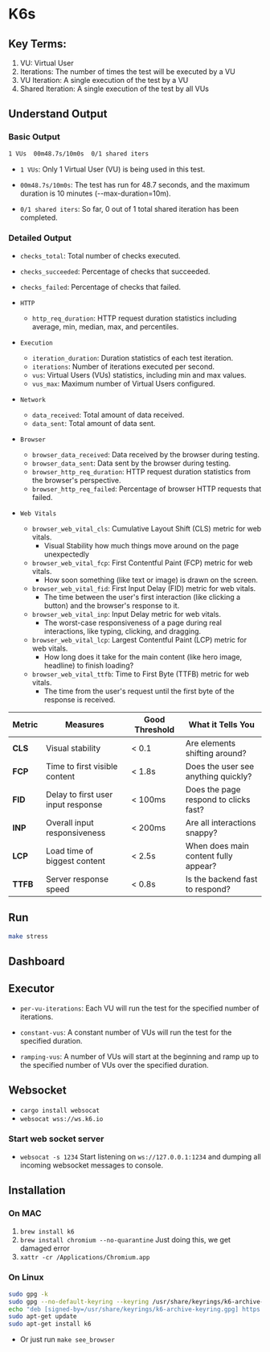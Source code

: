 # K6s

## Key Terms:

1. VU: Virtual User
2. Iterations: The number of times the test will be executed by a VU
3. VU Iteration: A single execution of the test by a VU
4. Shared Iteration: A single execution of the test by all VUs

## Understand Output

### Basic Output

```bash
1 VUs  00m48.7s/10m0s  0/1 shared iters
```

- `1 VUs`:
  Only 1 Virtual User (VU) is being used in this test.

- `00m48.7s/10m0s`:
  The test has run for 48.7 seconds, and the maximum duration is 10 minutes (--max-duration=10m).

- `0/1 shared iters`:
  So far, 0 out of 1 total shared iteration has been completed.

### Detailed Output

- `checks_total`: Total number of checks executed.
- `checks_succeeded`: Percentage of checks that succeeded.
- `checks_failed`: Percentage of checks that failed.

- `HTTP`

  - `http_req_duration`: HTTP request duration statistics including average, min, median, max, and percentiles.

- `Execution`

  - `iteration_duration`: Duration statistics of each test iteration.
  - `iterations`: Number of iterations executed per second.
  - `vus`: Virtual Users (VUs) statistics, including min and max values.
  - `vus_max`: Maximum number of Virtual Users configured.

- `Network`

  - `data_received`: Total amount of data received.
  - `data_sent`: Total amount of data sent.

- `Browser`

  - `browser_data_received`: Data received by the browser during testing.
  - `browser_data_sent`: Data sent by the browser during testing.
  - `browser_http_req_duration`: HTTP request duration statistics from the browser's perspective.
  - `browser_http_req_failed`: Percentage of browser HTTP requests that failed.

- `Web Vitals`
  - `browser_web_vital_cls`: Cumulative Layout Shift (CLS) metric for web vitals.
    - Visual Stability how much things move around on the page unexpectedly
  - `browser_web_vital_fcp`: First Contentful Paint (FCP) metric for web vitals.
    - How soon something (like text or image) is drawn on the screen.
  - `browser_web_vital_fid`: First Input Delay (FID) metric for web vitals.
    - The time between the user's first interaction (like clicking a button) and the browser's response to it.
  - `browser_web_vital_inp`: Input Delay metric for web vitals.
    - The worst-case responsiveness of a page during real interactions, like typing, clicking, and dragging.
  - `browser_web_vital_lcp`: Largest Contentful Paint (LCP) metric for web vitals.
    - How long does it take for the main content (like hero image, headline) to finish loading?
  - `browser_web_vital_ttfb`: Time to First Byte (TTFB) metric for web vitals.
    - The time from the user's request until the first byte of the response is received.

| Metric   | Measures                           | Good Threshold | What it Tells You                     |
| -------- | ---------------------------------- | -------------- | ------------------------------------- |
| **CLS**  | Visual stability                   | < 0.1          | Are elements shifting around?         |
| **FCP**  | Time to first visible content      | < 1.8s         | Does the user see anything quickly?   |
| **FID**  | Delay to first user input response | < 100ms        | Does the page respond to clicks fast? |
| **INP**  | Overall input responsiveness       | < 200ms        | Are all interactions snappy?          |
| **LCP**  | Load time of biggest content       | < 2.5s         | When does main content fully appear?  |
| **TTFB** | Server response speed              | < 0.8s         | Is the backend fast to respond?       |

## Run

```bash
make stress
```

## Dashboard

## Executor

- `per-vu-iterations`:
  Each VU will run the test for the specified number of iterations.

- `constant-vus`:
  A constant number of VUs will run the test for the specified duration.

- `ramping-vus`:
  A number of VUs will start at the beginning and ramp up to the specified number of VUs over the specified duration.

## Websocket

- `cargo install websocat`
- `websocat wss://ws.k6.io`

### Start web socket server

- `websocat -s 1234` Start listening on `ws://127.0.0.1:1234` and dumping all incoming websocket messages to console.

## Installation

### On MAC

1. `brew install k6`
2. `brew install chromium --no-quarantine` Just doing this, we get damaged error
3. `xattr -cr /Applications/Chromium.app`

### On Linux

```bash
sudo gpg -k
sudo gpg --no-default-keyring --keyring /usr/share/keyrings/k6-archive-keyring.gpg --keyserver hkp://keyserver.ubuntu.com:80 --recv-keys C5AD17C747E3415A3642D57D77C6C491D6AC1D69
echo "deb [signed-by=/usr/share/keyrings/k6-archive-keyring.gpg] https://dl.k6.io/deb stable main" | sudo tee /etc/apt/sources.list.d/k6.list
sudo apt-get update
sudo apt-get install k6
```

- Or just run `make see_browser`
